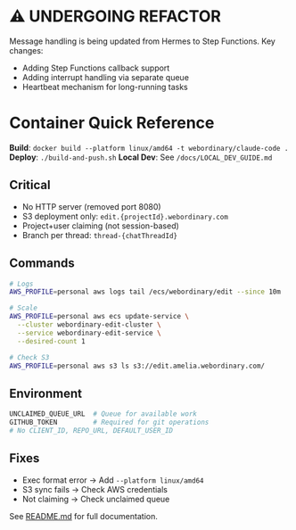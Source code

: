 # ⚠️ UNDERGOING REFACTOR

Message handling is being updated from Hermes to Step Functions.
Key changes:
- Adding Step Functions callback support
- Adding interrupt handling via separate queue
- Heartbeat mechanism for long-running tasks

# Container Quick Reference

**Build**: `docker build --platform linux/amd64 -t webordinary/claude-code .`
**Deploy**: `./build-and-push.sh`
**Local Dev**: See `/docs/LOCAL_DEV_GUIDE.md`

## Critical
- No HTTP server (removed port 8080)
- S3 deployment only: `edit.{projectId}.webordinary.com`
- Project+user claiming (not session-based)
- Branch per thread: `thread-{chatThreadId}`

## Commands
```bash
# Logs
AWS_PROFILE=personal aws logs tail /ecs/webordinary/edit --since 10m

# Scale
AWS_PROFILE=personal aws ecs update-service \
  --cluster webordinary-edit-cluster \
  --service webordinary-edit-service \
  --desired-count 1

# Check S3
AWS_PROFILE=personal aws s3 ls s3://edit.amelia.webordinary.com/
```

## Environment
```bash
UNCLAIMED_QUEUE_URL  # Queue for available work
GITHUB_TOKEN         # Required for git operations
# No CLIENT_ID, REPO_URL, DEFAULT_USER_ID
```

## Fixes
- Exec format error → Add `--platform linux/amd64`
- S3 sync fails → Check AWS credentials
- Not claiming → Check unclaimed queue

See [README.md](README.md) for full documentation.